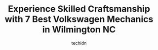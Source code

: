 ---
layout: ampstory
image: https://images.unsplash.com/photo-1626941946705-10e82ef4c533?ixlib=rb-4.0.3&ixid=MnwxMjA3fDB8MHxwaG90by1wYWdlfHx8fGVufDB8fHx8&auto=format&fit=crop&w=640&h=853&q=80
author: techidn
featured: false
description: When it comes to maintaining and repairing your vehicle in Wilmington NC, USA, you deserve nothing but the best. Thats why the 7 best Volkswagen Mechanic in the area are here to offer their
title: Experience Skilled Craftsmanship with 7 Best Volkswagen Mechanics in Wilmington NC
cover:
   title: Experience Skilled Craftsmanship with 7 Best Volkswagen Mechanics in Wilmington NC
   subtitle: Rickpate
   background: https://images.unsplash.com/photo-1626941946705-10e82ef4c533?ixlib=rb-4.0.3&ixid=MnwxMjA3fDB8MHxwaG90by1wYWdlfHx8fGVufDB8fHx8&auto=format&fit=crop&w=640&h=853&q=80

pages: 
 - layout: thirds
   top: <h1>#1 East Coast Euro Werks</h1>
   bottom: "<p>If you live anywhere near Wilmington, NC and you drive a European car, you would be crazy to use any other mechanic than East Coast Euro Werks! We took a road trip out fr</p>"
   background: https://www.knot35.com/toplist/wp-content/uploads/2023/06/best-volkswagen-mechanic-1-in-wilmington-nc-1685836868.jpeg
   backgroundblur: true
 - layout: thirds
   top: <h1>#2 Performance Auto Specialists</h1>
   bottom: "<p>19 Covil Ave, Wilmington, NC 28403, United States</p>"
   background: https://www.knot35.com/toplist/wp-content/uploads/2023/06/best-volkswagen-mechanic-2-in-wilmington-nc-1685836868.jpeg
   cta:
      link: https://www.knot35.com/toplist/experience-skilled-craftsmanship-with-7-best-volkswagen-mechanics-in-wilmington-nc/
      text: Experience Skilled Craftsmanship with 7 Best Volkswagen Mechanics in Wilmington NC
 - layout: thirds
   top: <h1>#3 Averys Automotive</h1>
   bottom: "<p>1801 Oleander Dr, Wilmington, NC 28403, United States</p>"
   background: https://www.knot35.com/toplist/wp-content/uploads/2023/06/best-volkswagen-mechanic-3-in-wilmington-nc-1685836869.jpeg
   cta:
      link: https://www.knot35.com/toplist/experience-skilled-craftsmanship-with-7-best-volkswagen-mechanics-in-wilmington-nc/
      text: Experience Skilled Craftsmanship with 7 Best Volkswagen Mechanics in Wilmington NC
 - layout: thirds
   top: <h1>#4 Import Performance</h1>
   bottom: "<p>598 Wellington Ave, Wilmington, NC 28401, United States</p>"
   background: https://images.unsplash.com/photo-1557672172-298e090bd0f1?ixlib=rb-4.0.3&ixid=MnwxMjA3fDB8MHxwaG90by1wYWdlfHx8fGVufDB8fHx8&auto=format&fit=crop&w=640&h=853&q=80
   cta:
      link: https://www.knot35.com/toplist/experience-skilled-craftsmanship-with-7-best-volkswagen-mechanics-in-wilmington-nc/
      text: Experience Skilled Craftsmanship with 7 Best Volkswagen Mechanics in Wilmington NC
 - layout: thirds
   top: <h1>#5 Euro - Tek</h1>
   bottom: "<p>6741 Netherlands Dr, Wilmington, NC 28405, United States</p>"
   background: https://images.unsplash.com/photo-1552083974-186346191183?ixlib=rb-4.0.3&ixid=MnwxMjA3fDB8MHxwaG90by1wYWdlfHx8fGVufDB8fHx8&auto=format&fit=crop&w=640&h=853&q=80
   cta:
      link: https://www.knot35.com/toplist/experience-skilled-craftsmanship-with-7-best-volkswagen-mechanics-in-wilmington-nc/
      text: Experience Skilled Craftsmanship with 7 Best Volkswagen Mechanics in Wilmington NC
 - layout: thirds
   top: <h1>#6 Flow Volkswagen Wilmington - Service</h1>
   bottom: "<p>5011 New Centre Dr, Wilmington, NC 28403, United States</p>"
   background: https://images.unsplash.com/photo-1591393223703-56fe1347ac62?ixlib=rb-4.0.3&ixid=MnwxMjA3fDB8MHxwaG90by1wYWdlfHx8fGVufDB8fHx8&auto=format&fit=crop&w=640&h=853&q=80
   cta:
      link: https://www.knot35.com/toplist/experience-skilled-craftsmanship-with-7-best-volkswagen-mechanics-in-wilmington-nc/
      text: Experience Skilled Craftsmanship with 7 Best Volkswagen Mechanics in Wilmington NC
 - layout: thirds
   top: <h1>#7 Audi Cape Fear Service Center</h1>
   bottom: "<p>255 Old Eastwood Rd, Wilmington, NC 28403, United States</p>"
   background: https://images.unsplash.com/photo-1597773150796-e5c14ebecbf5?ixlib=rb-4.0.3&ixid=MnwxMjA3fDB8MHxwaG90by1wYWdlfHx8fGVufDB8fHx8&auto=format&fit=crop&w=640&h=853&q=80
   cta:
      link: https://www.knot35.com/toplist/experience-skilled-craftsmanship-with-7-best-volkswagen-mechanics-in-wilmington-nc/
      text: Experience Skilled Craftsmanship with 7 Best Volkswagen Mechanics in Wilmington NC
 - layout: thirds
   middle: Continue reading...
   background: https://images.unsplash.com/photo-1609083590460-7b8cc0ca65f8?ixlib=rb-4.0.3&ixid=MnwxMjA3fDB8MHxwaG90by1wYWdlfHx8fGVufDB8fHx8&auto=format&fit=crop&w=640&h=853&q=80
   cta:
      link: https://www.knot35.com/toplist/experience-skilled-craftsmanship-with-7-best-volkswagen-mechanics-in-wilmington-nc/
      text: Experience Skilled Craftsmanship with 7 Best Volkswagen Mechanics in Wilmington NC
      
---